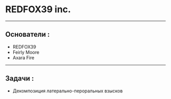 # REDFOX39 inc.  
---  
## Основатели :  
- REDFOX39
- Feirly Moore
- Axara Fire  
---
## Задачи :
- Декомпозиция латерально-пероральных взысков